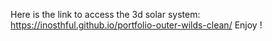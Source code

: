 Here is the link to access the 3d solar system: https://inosthful.github.io/portfolio-outer-wilds-clean/
Enjoy !
